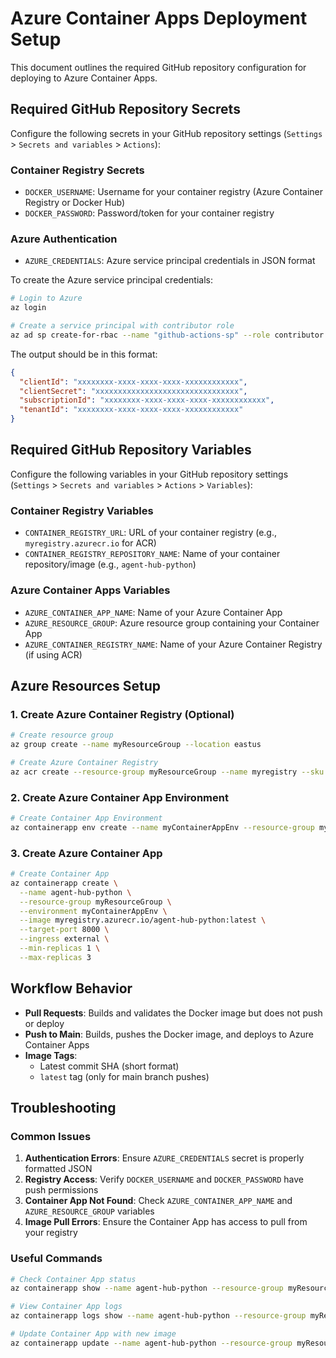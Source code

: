 # Azure Container Apps Deployment Setup

This document outlines the required GitHub repository configuration for deploying to Azure Container Apps.

## Required GitHub Repository Secrets

Configure the following secrets in your GitHub repository settings (`Settings` > `Secrets and variables` > `Actions`):

### Container Registry Secrets
- `DOCKER_USERNAME`: Username for your container registry (Azure Container Registry or Docker Hub)
- `DOCKER_PASSWORD`: Password/token for your container registry

### Azure Authentication
- `AZURE_CREDENTIALS`: Azure service principal credentials in JSON format

To create the Azure service principal credentials:

```bash
# Login to Azure
az login

# Create a service principal with contributor role
az ad sp create-for-rbac --name "github-actions-sp" --role contributor --scopes /subscriptions/{subscription-id} --sdk-auth
```

The output should be in this format:
```json
{
  "clientId": "xxxxxxxx-xxxx-xxxx-xxxx-xxxxxxxxxxxx",
  "clientSecret": "xxxxxxxxxxxxxxxxxxxxxxxxxxxxxxxx",
  "subscriptionId": "xxxxxxxx-xxxx-xxxx-xxxx-xxxxxxxxxxxx",
  "tenantId": "xxxxxxxx-xxxx-xxxx-xxxx-xxxxxxxxxxxx"
}
```

## Required GitHub Repository Variables

Configure the following variables in your GitHub repository settings (`Settings` > `Secrets and variables` > `Actions` > `Variables`):

### Container Registry Variables
- `CONTAINER_REGISTRY_URL`: URL of your container registry (e.g., `myregistry.azurecr.io` for ACR)
- `CONTAINER_REGISTRY_REPOSITORY_NAME`: Name of your container repository/image (e.g., `agent-hub-python`)

### Azure Container Apps Variables
- `AZURE_CONTAINER_APP_NAME`: Name of your Azure Container App
- `AZURE_RESOURCE_GROUP`: Azure resource group containing your Container App
- `AZURE_CONTAINER_REGISTRY_NAME`: Name of your Azure Container Registry (if using ACR)

## Azure Resources Setup

### 1. Create Azure Container Registry (Optional)
```bash
# Create resource group
az group create --name myResourceGroup --location eastus

# Create Azure Container Registry
az acr create --resource-group myResourceGroup --name myregistry --sku Basic
```

### 2. Create Azure Container App Environment
```bash
# Create Container App Environment
az containerapp env create --name myContainerAppEnv --resource-group myResourceGroup --location eastus
```

### 3. Create Azure Container App
```bash
# Create Container App
az containerapp create \
  --name agent-hub-python \
  --resource-group myResourceGroup \
  --environment myContainerAppEnv \
  --image myregistry.azurecr.io/agent-hub-python:latest \
  --target-port 8000 \
  --ingress external \
  --min-replicas 1 \
  --max-replicas 3
```

## Workflow Behavior

- **Pull Requests**: Builds and validates the Docker image but does not push or deploy
- **Push to Main**: Builds, pushes the Docker image, and deploys to Azure Container Apps
- **Image Tags**: 
  - Latest commit SHA (short format)
  - `latest` tag (only for main branch pushes)

## Troubleshooting

### Common Issues

1. **Authentication Errors**: Ensure `AZURE_CREDENTIALS` secret is properly formatted JSON
2. **Registry Access**: Verify `DOCKER_USERNAME` and `DOCKER_PASSWORD` have push permissions
3. **Container App Not Found**: Check `AZURE_CONTAINER_APP_NAME` and `AZURE_RESOURCE_GROUP` variables
4. **Image Pull Errors**: Ensure the Container App has access to pull from your registry

### Useful Commands

```bash
# Check Container App status
az containerapp show --name agent-hub-python --resource-group myResourceGroup

# View Container App logs
az containerapp logs show --name agent-hub-python --resource-group myResourceGroup

# Update Container App with new image
az containerapp update --name agent-hub-python --resource-group myResourceGroup --image myregistry.azurecr.io/agent-hub-python:latest
```
